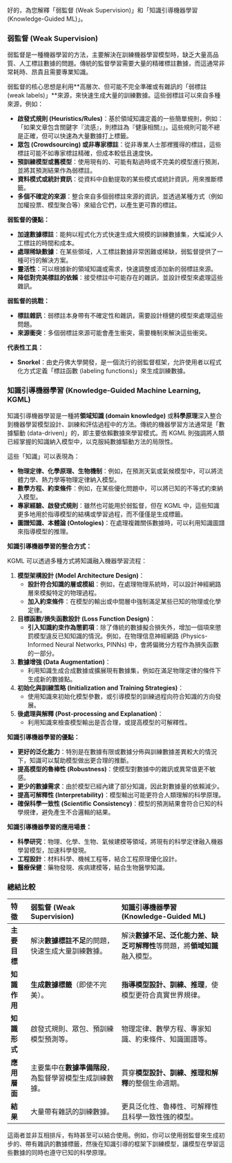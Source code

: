 好的，為您解釋「弱監督 (Weak Supervision)」和「知識引導機器學習 (Knowledge-Guided ML)」。

### 弱監督 (Weak Supervision)

弱監督是一種機器學習的方法，主要解決在訓練機器學習模型時，缺乏大量高品質、人工標註數據的問題。傳統的監督學習需要大量的精確標註數據，而這通常非常耗時、昂貴且需要專業知識。

弱監督的核心思想是利用**高層次、但可能不完全準確或有雜訊的「弱標註 (weak labels)」**來源，來快速生成大量的訓練數據。這些弱標註可以來自多種來源，例如：

- **啟發式規則 (Heuristics/Rules)**：基於領域知識定義的一些簡單規則，例如：「如果文章包含關鍵字『流感』，則標註為『健康相關』」。這些規則可能不總是正確，但可以快速為大量數據打上標籤。
- **眾包 (Crowdsourcing) 或非專家標註**：從非專業人士那裡獲得的標註，這些標註可能不如專家標註精確，但成本較低且速度快。
- **預訓練模型或舊模型**：使用現有的、可能有點過時或不完美的模型進行預測，並將其預測結果作為弱標註。
- **資料模式或統計資訊**：從資料中自動提取的某些模式或統計資訊，用來推斷標籤。
- **多個不確定的來源**：整合來自多個弱標註來源的資訊，並透過某種方式（例如加權投票、模型聚合等）來組合它們，以產生更可靠的標註。

**弱監督的優點：**

- **加速數據標註**：能夠以程式化方式快速生成大規模的訓練數據集，大幅減少人工標註的時間和成本。
- **處理稀缺數據**：在某些領域，人工標註數據非常困難或稀缺，弱監督提供了一種可行的解決方案。
- **靈活性**：可以根據新的領域知識或需求，快速調整或添加新的弱標註來源。
- **降低對完美標註的依賴**：接受標註中可能存在的雜訊，並設計模型來處理這些雜訊。

**弱監督的挑戰：**

- **標註雜訊**：弱標註本身帶有不確定性和雜訊，需要設計穩健的模型來處理這些問題。
- **來源衝突**：多個弱標註來源可能會產生衝突，需要機制來解決這些衝突。

**代表性工具：**

- **Snorkel**：由史丹佛大學開發，是一個流行的弱監督框架，允許使用者以程式化方式定義「標註函數 (labeling functions)」來生成訓練數據。

### 知識引導機器學習 (Knowledge-Guided Machine Learning, KGML)

知識引導機器學習是一種將**領域知識 (domain knowledge)** 或**科學原理**深入整合到機器學習模型設計、訓練和評估過程中的方法。傳統的機器學習方法通常是「數據驅動 (data-driven)」的，即主要依賴數據來學習模式。而 KGML 則強調將人類已經掌握的知識納入模型中，以克服純數據驅動方法的局限性。

這些「知識」可以表現為：

- **物理定律、化學原理、生物機制**：例如，在預測天氣或氣候模型中，可以將流體力學、熱力學等物理定律納入模型。
- **數學方程、約束條件**：例如，在某些優化問題中，可以將已知的不等式約束納入模型。
- **專家經驗、啟發式規則**：雖然也可能用於弱監督，但在 KGML 中，這些知識更多地用於指導模型的結構或學習過程，而不僅僅是生成標籤。
- **圖譜知識、本體論 (Ontologies)**：在處理複雜關係數據時，可以利用知識圖譜來指導模型的推理。

**知識引導機器學習的整合方式：**

KGML 可以透過多種方式將知識融入機器學習流程：

1.  **模型架構設計 (Model Architecture Design)**：
    - **設計符合知識的層或模組**：例如，在處理物理系統時，可以設計神經網路層來模擬特定的物理過程。
    - **加入約束條件**：在模型的輸出或中間層中強制滿足某些已知的物理或化學定律。
2.  **目標函數/損失函數設計 (Loss Function Design)**：
    - **引入知識約束作為懲罰項**：除了傳統的數據擬合損失外，增加一個項來懲罰模型違反已知知識的情況。例如，在物理信息神經網路 (Physics-Informed Neural Networks, PINNs) 中，會將偏微分方程作為損失函數的一部分。
3.  **數據增強 (Data Augmentation)**：
    - 利用知識生成合成數據或擴展現有數據集，例如在滿足物理定律的條件下生成新的數據點。
4.  **初始化與訓練策略 (Initialization and Training Strategies)**：
    - 使用知識來初始化模型參數，或引導模型的訓練過程向符合知識的方向發展。
5.  **後處理與解釋 (Post-processing and Explanation)**：
    - 利用知識來檢查模型輸出是否合理，或提高模型的可解釋性。

**知識引導機器學習的優點：**

- **更好的泛化能力**：特別是在數據有限或數據分佈與訓練數據差異較大的情況下，知識可以幫助模型做出更合理的推斷。
- **提高模型的魯棒性 (Robustness)**：使模型對數據中的雜訊或異常值更不敏感。
- **更少的數據需求**：由於模型已經內建了部分知識，因此對數據量的依賴減少。
- **提高可解釋性 (Interpretability)**：模型輸出可能更符合人類理解的科學原理。
- **確保科學一致性 (Scientific Consistency)**：模型的預測結果會符合已知的科學規律，避免產生不合邏輯的結果。

**知識引導機器學習的應用場景：**

- **科學研究**：物理、化學、生物、氣候建模等領域，將現有的科學定律融入機器學習模型，加速科學發現。
- **工程設計**：材料科學、機械工程等，結合工程原理優化設計。
- **醫療保健**：藥物發現、疾病建模等，結合生物醫學知識。

### 總結比較

| 特徵         | 弱監督 (Weak Supervision)                                | 知識引導機器學習 (Knowledge-Guided ML)                                     |
| :----------- | :------------------------------------------------------- | :------------------------------------------------------------------------- |
| **主要目標** | 解決**數據標註不足**的問題，快速生成大量訓練數據。       | 解決**數據不足、泛化能力差、缺乏可解釋性**等問題，將**領域知識**融入模型。 |
| **知識作用** | **生成數據標籤**（即使不完美）。                         | **指導模型設計、訓練、推理**，使模型更符合真實世界規律。                   |
| **知識形式** | 啟發式規則、眾包、預訓練模型預測等。                     | 物理定律、數學方程、專家知識、約束條件、知識圖譜等。                       |
| **應用層面** | 主要集中在**數據準備階段**，為監督學習模型生成訓練數據。 | 貫穿**模型設計、訓練、推理和解釋**的整個生命週期。                         |
| **結果**     | 大量帶有雜訊的訓練數據。                                 | 更具泛化性、魯棒性、可解釋性且科學一致性強的模型。                         |

這兩者並非互相排斥，有時甚至可以結合使用。例如，你可以使用弱監督來生成初步的、帶有雜訊的數據標籤，然後在知識引導的框架下訓練模型，讓模型在學習這些數據的同時也遵守已知的科學原理。
